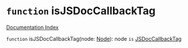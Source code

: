 # `function` isJSDocCallbackTag

[Documentation Index](../README.md)

`function` isJSDocCallbackTag(node: [Node](../interface.Node/README.md)): node `is` [JSDocCallbackTag](../interface.JSDocCallbackTag/README.md)